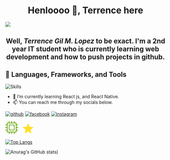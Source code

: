 ### <h1 align="center">Henloooo 👋, Terrence here</h1>
![](https://img.freepik.com/free-vector/blue-wavy-background_677411-2103.jpg?t=st=1727616829~exp=1727620429~hmac=e756bfb0f6ea6e9788fccf7201738850f5110b03a0160865072e9d1e16ff2121&w=1380)

<h2 align="center">Well, <i>Terrence Gil M. Lopez</i> to be exact. I'm a 2nd year IT student
who is currently learning web development and how to push projects in github.</h2>
<h2>🧰 Languages, Frameworks, and Tools</h2>
<p>
    <img src="https://skillicons.dev/icons?i=html,css,js,figma,git,ai,ps,react" alt="Skills" />
</p>


- 🌱 I’m currently learning React js, and React Native. 
- 📫 You can reach me through my socials below.


[<img src='https://cdn.jsdelivr.net/npm/simple-icons@3.0.1/icons/github.svg' alt='github' height='40'>](https://github.com/awzurency)  [<img src='https://cdn.jsdelivr.net/npm/simple-icons@3.0.1/icons/facebook.svg' alt='facebook' height='40'>](https://www.facebook.com/chunnchumaruu)  [<img src='https://cdn.jsdelivr.net/npm/simple-icons@3.0.1/icons/instagram.svg' alt='instagram' height='40'>](https://www.instagram.com/chunnchumaruu/)  

<a href='https://docs.github.com/en/developers'><img src='https://raw.githubusercontent.com/acervenky/animated-github-badges/master/assets/devbadge.gif' width='40' height='40'></a> <a href='https://stars.github.com/'><img src='https://raw.githubusercontent.com/acervenky/animated-github-badges/master/assets/starbadge.gif' width='35' height='35'></a> 

[![Top Langs](https://github-readme-stats.vercel.app/api/top-langs/?username=awzurency)](https://github.com/anuraghazra/github-readme-stats)

![Anurag's GitHub stats](https://github-readme-stats.vercel.app/api?username=awzurency&theme=algolia&show_icons=true))


